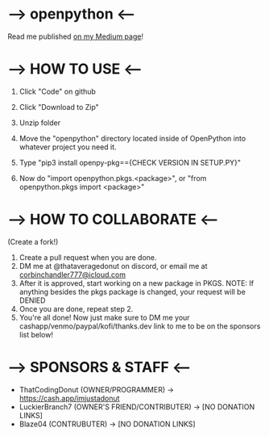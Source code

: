 # --> openpython <--

Read me published [on my Medium page](https://corbin-c.medium.com/the-openpython-project-3eae94937720)!

# --> HOW TO USE <--
1. Click "Code" on github
2. Click "Download to Zip"
3. Unzip folder
4. Move the "openpython" directory located inside of OpenPython into whatever project you need it.

1. Type "pip3 install openpy-pkg=={CHECK VERSION IN SETUP.PY}"
2. Now do "import openpython.pkgs.\<package\>", or "from openpython.pkgs import \<package\>"

# --> HOW TO COLLABORATE <--
(Create a fork!)
1. Create a pull request when you are done.
2. DM me at @thataveragedonut on discord, or email me at corbinchandler777@icloud.com
3. After it is approved, start working on a new package in PKGS.
NOTE: If anything besides the pkgs package is changed, your request will be DENIED
4. Once you are done, repeat step 2.
5. You're all done! Now just make sure to DM me your cashapp/venmo/paypal/kofi/thanks.dev link to me to be on the sponsors list below!

# --> SPONSORS & STAFF <--
- ThatCodingDonut (OWNER/PROGRAMMER) -> https://cash.app/imjustadonut
- LuckierBranch7 (OWNER'S FRIEND/CONTRIBUTER) -> [NO DONATION LINKS]
- Blaze04 (CONTRUBUTER) -> [NO DONATION LINKS]